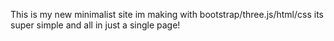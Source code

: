 This is my new minimalist site im making with bootstrap/three.js/html/css its super simple and all in just a single page!